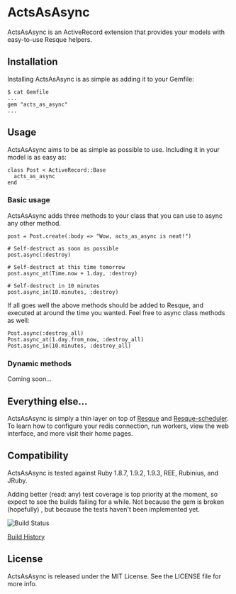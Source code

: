 # ActsAsAsync

ActsAsAsync is an ActiveRecord extension that provides your models with
easy-to-use Resque helpers.


## Installation

Installing ActsAsAsync is as simple as adding it to your Gemfile:

    $ cat Gemfile
    ...
    gem "acts_as_async"
    ...


## Usage

ActsAsAsync aims to be as simple as possible to use. Including it in your model
is as easy as:

    class Post < ActiveRecord::Base
      acts_as_async
    end

### Basic usage

ActsAsAsync adds three methods to your class that you can use to async any other
method.

    post = Post.create(:body => "Wow, acts_as_async is neat!")

    # Self-destruct as soon as possible
    post.async(:destroy)

    # Self-destruct at this time tomorrow
    post.async_at(Time.now + 1.day, :destroy)

    # Self-destruct in 10 minutes
    post.async_in(10.minutes, :destroy)

If all goes well the above methods should be added to Resque, and executed at
around the time you wanted. Feel free to async class methods as well:

    Post.async(:destroy_all)
    Post.async_at(1.day.from_now, :destroy_all)
    Post.async_in(10.minutes, :destroy_all)

### Dynamic methods

Coming soon...


## Everything else...

ActsAsAsync is simply a thin layer on top of [Resque][resque] and 
[Resque-scheduler][resque_scheduler]. To learn how to configure your redis
connection, run workers, view the web interface, and more visit their home pages.

[resque]: https://github.com/defunkt/resque
[resque_scheduler]: https://github.com/bvandenbos/resque-scheduler


## Compatibility

ActsAsAsync is tested against Ruby 1.8.7, 1.9.2, 1.9.3, REE, Rubinius, and JRuby.

Adding better (read: any) test coverage is top priority at the moment, so expect
to see the builds failing for a while. Not because the gem is broken (hopefully)
, but because the tests haven't been implemented yet.

![Build Status](https://secure.travis-ci.org/bloudermilk/acts_as_async.png?branch=master&.png)

[Build History](http://travis-ci.org/mongoid/mongoid)


## License

ActsAsAsync is released under the MIT License. See the LICENSE file for more info.
